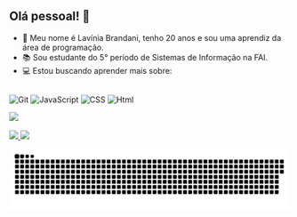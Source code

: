 ## Olá pessoal! 👋</br>
 
- 👋 Meu nome é Lavínia Brandani, tenho 20 anos e sou uma aprendiz da área de programação.
- 📚 Sou estudante do 5° período de Sistemas de Informação na FAI.
- 💻 Estou buscando aprender mais sobre:</br>
##
<div>
 
 ![Git](https://img.shields.io/badge/-Git-black?style=flat-square&logo=git)
 ![JavaScript](https://img.shields.io/badge/-JavaScript-yellow?style=flat-square&logo=javascript)
 ![CSS](https://img.shields.io/badge/-CSS-blue?style=flat-square&logo=css)
 ![Html](https://img.shields.io/badge/-HTML-orange?style=flat-square&logo=html)</br>
 
 <a href="http://linkedin.com/in/lavínia-brandani-ab780382" target="_blank"><img src="https://img.shields.io/badge/-LinkedIn-%230077B5?style=for-the-badge&logo=linkedin&logoColor=white" target="_blank"></a></div>
</div>

<div>
  <a href="https://github.com/LaviniaRodriguesBT">
   <img height="140em" src="https://github-readme-stats.vercel.app/api?username=LaviniaRodriguesBT&show_icons=true&theme=cobalt&include_all_commits=true&count_private=true"/>
   <img height="140em" src="https://github-readme-stats.vercel.app/api/top-langs/?username=LaviniaRodriguesBT&layout=compact&langs_count=7&theme=cobalt"/>
  </br>
</div>

<div>
 
   ![Snake animation](https://github.com/Samuelbrandani/Samuelbrandani/blob/main/imgs/github-contribution-grid-snake.svg)
</div>
